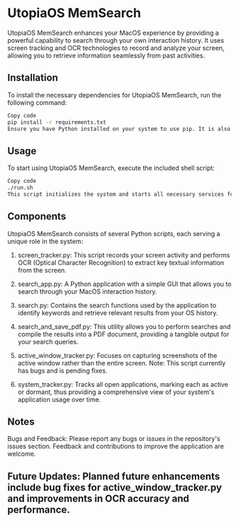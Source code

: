# UtopiaOS MemSearch

UtopiaOS MemSearch enhances your MacOS experience by providing a powerful capability to search through your own interaction history. It uses screen tracking and OCR technologies to record and analyze your screen, allowing you to retrieve information seamlessly from past activities.

## Installation
To install the necessary dependencies for UtopiaOS MemSearch, run the following command:

```bash
Copy code
pip install -r requirements.txt
Ensure you have Python installed on your system to use pip. It is also recommended to use a virtual environment to manage the dependencies.
```

## Usage
To start using UtopiaOS MemSearch, execute the included shell script:

```bash
Copy code
./run.sh
This script initializes the system and starts all necessary services for tracking and searching your OS interaction history.
```
## Components
UtopiaOS MemSearch consists of several Python scripts, each serving a unique role in the system:

1. screen_tracker.py: This script records your screen activity and performs OCR (Optical Character Recognition) to extract key textual information from the screen.

2. search_app.py: A Python application with a simple GUI that allows you to search through your MacOS interaction history.

3. search.py: Contains the search functions used by the application to identify keywords and retrieve relevant results from your OS history.

4. search_and_save_pdf.py: This utility allows you to perform searches and compile the results into a PDF document, providing a tangible output for your search queries.

5. active_window_tracker.py: Focuses on capturing screenshots of the active window rather than the entire screen. Note: This script currently has bugs and is pending fixes.

6. system_tracker.py: Tracks all open applications, marking each as active or dormant, thus providing a comprehensive view of your system's application usage over time.

## Notes
Bugs and Feedback: Please report any bugs or issues in the repository's issues section. Feedback and contributions to improve the application are welcome.

## Future Updates: Planned future enhancements include bug fixes for active_window_tracker.py and improvements in OCR accuracy and performance.